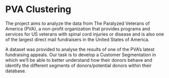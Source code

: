 # PVA Clustering

The project aims to analyze the data from The Paralyzed Veterans of America (PVA), a non-profit organization that provides programs and services for US veterans with spinal cord injuries or disease and is also one of the largest direct mail fundraisers in the United States of America.

A dataset was provided to analyse the results of one of the PVA’s latest fundraising appeals. Our task is to develop a Customer Segmentation in which we’ll be able to better understand how their donors behave and identify the different segments of donors/potential donors within their database.

